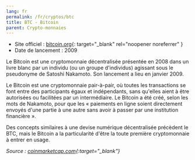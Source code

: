 ```yaml
---
lang: fr
permalink: /fr/cryptos/btc
title: BTC - Bitcoin
parent: Crypto-monnaies
---
```


<script src="https://widgets.coingecko.com/coingecko-coin-ticker-widget.js"></script>
<coingecko-coin-ticker-widget coin-id="bitcoin" currency="eur" locale="fr"></coingecko-coin-ticker-widget>

- Site officiel : [bitcoin.org](https://bitcoin.org/fr){: target="_blank" rel="noopener noreferrer" }
- Date de lancement : 2009

Le Bitcoin est une cryptomonnaie décentralisée présentée en 2008 dans un livre blanc par un individu (ou un groupe d'individus) agissant sous le pseudonyme de Satoshi Nakamoto. Son lancement a lieu en janvier 2009.

Le Bitcoin est une cryptomonnaie pair-à-pair, où toutes les transactions se font entre des participants égaux et indépendants, sans qu'elles aient à être autorisées ou facilitées par un intermédiaire. Le Bitcoin a été créé, selon les mots de Nakamoto, pour que les « paiements en ligne soient directement envoyés d'une partie à une autre sans avoir à passer par une institution financière ».

Des concepts similaires à une devise numérique décentralisée précèdent le BTC, mais le Bitcoin a la particularité d'être la toute première cryptomonnaie à entrer en usage.

*Source : [coinmarketcap.com](https://coinmarketcap.com/fr/currencies/bitcoin/){:target="_blank"}*
